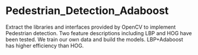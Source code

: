 # Pedestrian_Detection_Adaboost

Extract the libraries and interfaces provided by OpenCV to implement Pedestrian detection.
Two feature descriptions including LBP and HOG have been tested. We train our own data and build the models.
LBP+Adaboost has higher efficiency than HOG.
